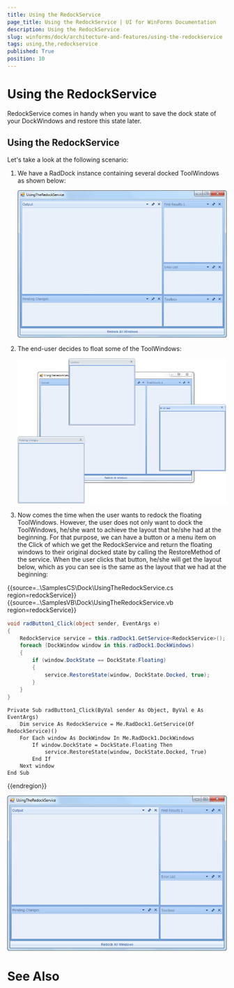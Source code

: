 ```yaml
---
title: Using the RedockService
page_title: Using the RedockService | UI for WinForms Documentation
description: Using the RedockService
slug: winforms/dock/architecture-and-features/using-the-redockservice
tags: using,the,redockservice
published: True
position: 10
---
```


# Using the RedockService



RedockService comes in handy when you want to save the dock state of your DockWindows and restore this state later.

## Using the RedockService

Let's take a look at the following scenario: 
         
1. We have a RadDock instance containing several docked ToolWindows as shown below:        
        

	![dock-architecture-and-features-using-the-redockservice 001](images/dock-architecture-and-features-using-the-redockservice001.png)

1. The end-user decides to float some of the ToolWindows:
   

	![dock-architecture-and-features-using-the-redockservice 002](images/dock-architecture-and-features-using-the-redockservice002.png)

1. Now comes the time when the user wants to redock the floating ToolWindows. However, the user does not only want to dock the ToolWindows, he/she want to achieve the layout that he/she had at the beginning. For that purpose, we can have a button or a menu item on the Click of which we get the RedockService and return the floating windows to their original docked state by calling the RestoreMethod of the service. When the user clicks that button, he/she will get the layout below, which as you can see is the same as the layout that we  had at the beginning:
   
{{source=..\SamplesCS\Dock\UsingTheRedockService.cs region=redockService}} 
{{source=..\SamplesVB\Dock\UsingTheRedockService.vb region=redockService}} 

````C#
void radButton1_Click(object sender, EventArgs e)
{
    RedockService service = this.radDock1.GetService<RedockService>();
    foreach (DockWindow window in this.radDock1.DockWindows)
    {
        if (window.DockState == DockState.Floating)
        {
            service.RestoreState(window, DockState.Docked, true);
        }
    }
}

````
````VB.NET
Private Sub radButton1_Click(ByVal sender As Object, ByVal e As EventArgs)
    Dim service As RedockService = Me.RadDock1.GetService(Of RedockService)()
    For Each window As DockWindow In Me.RadDock1.DockWindows
        If window.DockState = DockState.Floating Then
            service.RestoreState(window, DockState.Docked, True)
        End If
    Next window
End Sub

````

{{endregion}} 
 
![dock-architecture-and-features-using-the-redockservice 001](images/dock-architecture-and-features-using-the-redockservice001.png)

# See Also
